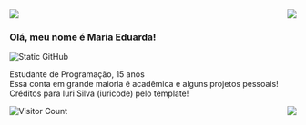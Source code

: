 <!--
**SouzaDuda/SouzaDuda** is a ✨ _special_ ✨ repository because its `README.md` (this file) appears on your GitHub profile.
-->

<img align='right' src="https://github-readme-stats.vercel.app/api/top-langs/?username=SouzaDuda&layout=compact&theme=date_night">
<img align='bottom-right' src="https://github-readme-stats.vercel.app/api?username=SouzaDuda&theme=date_night&show_icons=true">

### Olá, meu nome é Maria Eduarda!

<img src="https://img.shields.io/static/v1?label=Overview&message=DUDA&color=d0cfaa&style=for-the-badge&logo=GitHub" alt="Static GitHub">

<p>Estudante de Programação, 15 anos<br/> Essa conta em grande maioria é acadêmica e alguns projetos pessoais!<br> Créditos para Iuri Silva (iuricode) pelo template!</p>

<img align='right' src="https://github-readme-stats.vercel.app/api?username=SouzaDuda&theme=date_night&show_icons=true">


![Visitor Count](https://profile-counter.glitch.me/SouzaDuda/count.svg)
